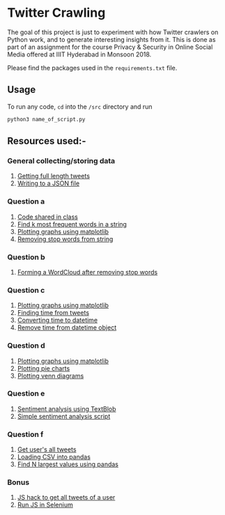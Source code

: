 # Twitter Crawling

The goal of this project is just to experiment with how Twitter crawlers on Python work, and to generate interesting insights from it. This is done as part of an assignment for the course Privacy & Security in Online Social Media offered at IIIT Hyderabad in Monsoon 2018.

Please find the packages used in the `requirements.txt` file.

## Usage
To run any code, `cd` into the `/src` directory and run
```python
python3 name_of_script.py 
```
## Resources used:-

### General collecting/storing data
1. [Getting full length tweets](https://github.com/tweepy/tweepy/issues/974)
2. [Writing to a JSON file](https://stackoverflow.com/questions/12309269/how-do-i-write-json-data-to-a-file)

### Question a
1. [Code shared in class](class.py)
2. [Find k most frequent words in  a string](https://www.geeksforgeeks.org/find-k-frequent-words-data-set-python/)
3. [Plotting graphs using matplotlib](https://matplotlib.org/users/pyplot_tutorial.html)
4. [Removing stop words from string](https://www.geeksforgeeks.org/removing-stop-words-nltk-python/)

### Question b
1. [Forming a WordCloud after removing stop words](https://www.geeksforgeeks.org/generating-word-cloud-python/)

### Question c
1. [Plotting graphs using matplotlib](https://matplotlib.org/users/pyplot_tutorial.html)
2. [Finding time from tweets](https://stackoverflow.com/questions/7703865/going-from-twitter-date-to-python-datetime-date)
3. [Converting time to datetime](https://stackoverflow.com/questions/1697815/how-do-you-convert-a-python-time-struct-time-object-into-a-datetime-object)
4. [Remove time from datetime object](https://stackoverflow.com/questions/5476065/how-to-truncate-the-time-on-a-datetime-object-in-python)

### Question d
1. [Plotting graphs using matplotlib](https://matplotlib.org/users/pyplot_tutorial.html)
2. [Plotting pie charts](https://pythonspot.com/matplotlib-pie-chart/)
3. [Plotting venn diagrams](https://stackoverflow.com/questions/19841535/python-matplotlib-venn-diagram)

### Question e
1. [Sentiment analysis using TextBlob](https://medium.freecodecamp.org/basic-data-analysis-on-twitter-with-python-251c2a85062e)
2. [Simple sentiment analysis script](http://blog.aylien.com/build-a-sentiment-analysis-tool-for-twitter-with-this-simple-python-script/)

### Question f
1. [Get user's all tweets](https://gist.github.com/yanofsky/5436496)
2. [Loading CSV into pandas](https://chrisalbon.com/python/data_wrangling/pandas_dataframe_importing_csv/)
3. [Find N largest values using pandas](https://pandas.pydata.org/pandas-docs/version/0.17.0/generated/pandas.DataFrame.nlargest.html)

### Bonus
1. [JS hack to get all tweets of a user](https://stackoverflow.com/questions/8471489/find-all-tweets-from-a-user-not-just-the-first-3-200)
2. [Run JS in Selenium](https://stackoverflow.com/questions/7794087/running-javascript-in-selenium-using-python)
